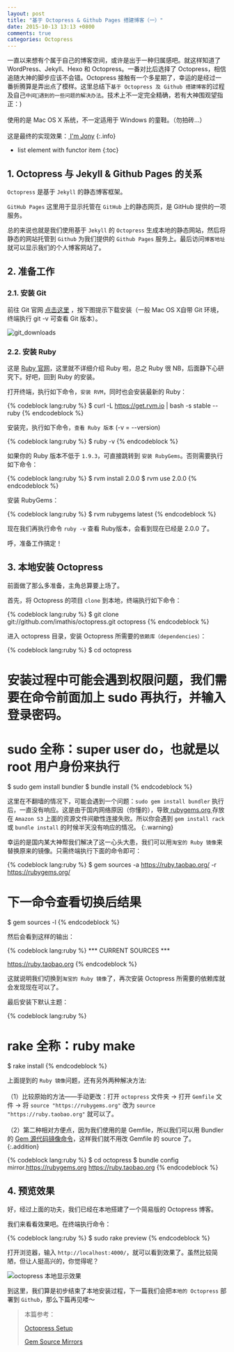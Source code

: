 ```yaml
---
layout: post
title: "基于 Octopress & Github Pages 搭建博客（一）"
date: 2015-10-13 13:13 +0800
comments: true
categories: Octopress
---
```


一直以来想有个属于自己的博客空间，或许是出于一种归属感吧。就这样知道了 WordPress、Jekyll、Hexo 和 Octopress。一番对比后选择了 Octopress，相信追随大神的脚步应该不会错。Octopress 接触有一个多星期了，幸运的是经过一番折腾算是弄出点了模样。这里总结下`基于 Octopress 及 Github 搭建博客`的过程及自己`中间遇到的一些问题的解决办法`。技术上不一定完全精确，若有大神围观望指正：)
<br><br>
使用的是 Mac OS X 系统，不一定适用于 Windows 的童鞋。（勿拍砖...）
<br><br>
这是最终的实现效果：<a href="http://jonyfang.github.io/" target="_blank"> I'm Jony</a>
{:.info}


* list element with functor item
{:toc}


## 1. Octopress 与 Jekyll & Github Pages 的关系

`Octopress` 是基于 `Jekyll` 的静态博客框架。

`GitHub Pages` 这里用于显示托管在 `GitHub` 上的静态网页，是 GitHub 提供的一项服务。

总的来说也就是我们使用基于 `Jekyll` 的 `Octopress` 生成本地的静态网站，然后将静态的网站托管到 `Github` 为我们提供的 `Github Pages` 服务上。最后访问`博客地址`就可以显示我们的个人博客网站了。


## 2. 准备工作
<!-- more -->

### 2.1. 安装 Git

前往 Git 官网 [点击这里](http://git-scm.com/) ，按下图提示下载安装（一般 Mac OS X自带 Git 环境，终端执行 git -v 可查看 Git 版本）。

![git_downloads](http://jonyfang.github.io/images/octopress/git_downloads.png)

### 2.2. 安装 Ruby

这是 [Ruby 官网](https://www.ruby-lang.org/en/)，这里就不详细介绍 Ruby 啦，总之 Ruby 很 NB，后面静下心研究下。好吧，回到 Ruby 的安装。

打开终端，执行如下命令，`安装 RVM`，同时也会安装最新的 Ruby：

{% codeblock lang:ruby %}
  $ curl -L https://get.rvm.io | bash -s stable --ruby
{% endcodeblock %}

安装完，执行如下命令，`查看 Ruby 版本` (-v = --version)

{% codeblock lang:ruby %}
  $ ruby -v
{% endcodeblock %}

如果你的 Ruby 版本不低于 `1.9.3`，可直接跳转到 `安装 RubyGems`。否则需要执行如下命令：

{% codeblock lang:ruby %}
  $ rvm install 2.0.0
  $ rvm use 2.0.0
{% endcodeblock %}

安装 RubyGems：

{% codeblock lang:ruby %}
  $ rvm rubygems latest
{% endcodeblock %}

现在我们再执行命令 `ruby -v` 查看 Ruby版本，会看到现在已经是 2.0.0 了。

呼，准备工作搞定！

## 3. 本地安装 Octopress

前面做了那么多准备，主角总算要上场了。

首先，将 Octopress 的项目 `clone` 到本地，终端执行如下命令：

{% codeblock lang:ruby %}
  $ git clone git://github.com/imathis/octopress.git octopress
{% endcodeblock %}

进入 octopress 目录，安装 Octopress 所需要的`依赖库（dependencies）`：

{% codeblock lang:ruby %}
  $ cd octopress

  # 安装过程中可能会遇到权限问题，我们需要在命令前面加上 sudo 再执行，并输入登录密码。
  # sudo 全称：super user do，也就是以 root 用户身份来执行

  $ sudo gem install bundler
  $ bundle install
{% endcodeblock %}


这里在不翻墙的情况下，可能会遇到一个问题：`sudo gem install bundler` 执行后，一直没有响应。这是由于国内网络原因（你懂的），导致<a href="http://rubygems.org/" target="_blank"> rubygems.org </a>存放在 `Amazon S3` 上面的资源文件间歇性连接失败。所以你会遇到 `gem install rack` 或 `bundle install` 的时候半天没有响应的情况。
{:.warning}

幸运的是国内某大神帮我们解决了这一心头大患，我们可以用`淘宝的 Ruby 镜像`来替换原来的镜像。只需终端执行下面的命令即可：

{% codeblock lang:ruby %}
  $ gem sources -a https://ruby.taobao.org/ -r https://rubygems.org/
  
  # 下一命令查看切换后结果
  $ gem sources -l
{% endcodeblock %}

然后会看到这样的输出：

{% codeblock lang:ruby %}
  *** CURRENT SOURCES ***

  https://ruby.taobao.org
{% endcodeblock %}

这就说明我们切换到`淘宝的 Ruby 镜像`了，再次安装 Octopress 所需要的依赖库就会发现现在可以了。

最后安装下默认主题：

{% codeblock lang:ruby %}
  # rake 全称：ruby make
  $ rake install
{% endcodeblock %}


上面提到的 `Ruby 镜像`问题，还有另外两种解决方法:
<br><br>
（1）比较原始的方法——手动更改：打开 `octopress` 文件夹 -> 打开 `Gemfile` 文件 -> 将 `source "https://rubygems.org"` 改为 `source "https://ruby.taobao.org"` 就可以了。
<br><br>
（2）第二种相对方便点，因为我们使用的是 Gemfile，所以我们可以用 Bundler 的 [Gem 源代码镜像命令](http://bundler.io/v1.5/bundle_config.html#gem-source-mirrors)，这样我们就不用改 Gemfile 的 source 了。
{:.addition}

{% codeblock lang:ruby %}
  $ cd octopress
  $ bundle config mirror.https://rubygems.org https://ruby.taobao.org
{% endcodeblock %}


## 4. 预览效果

好，经过上面的功夫，我们已经在本地搭建了一个简易版的 Octopress 博客。

我们来看看效果吧。在终端执行命令：

{% codeblock lang:ruby %}
  $ sudo rake preview
{% endcodeblock %}

打开浏览器，输入 `http://localhost:4000/`，就可以看到效果了。虽然比较简陋，但让人挺高兴的，你觉得呢？

![octopress 本地显示效果](http://jonyfang.github.io/images/octopress/octo_newpage.png)


到这里，我们算是初步结束了本地安装过程，下一篇我们会把`本地的 Octopress` 部署到 `Github`，那么下篇再见喽～


> 本篇参考：
>	
> [Octopress Setup](http://octopress.org/docs/setup/)
>	
> [Gem Source Mirrors](http://bundler.io/v1.5/bundle_config.html#gem-source-mirrors)